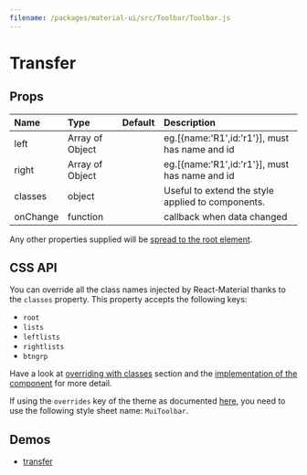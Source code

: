 ```yaml
---
filename: /packages/material-ui/src/Toolbar/Toolbar.js
---
```


<!--- This documentation is automatically generated, do not try to edit it. -->

# Transfer



## Props

| Name | Type | Default | Description |
|:-----|:-----|:--------|:------------|
| <span class="prop-name">left</span> | <span class="prop-type">Array of Object |  | eg.[{name:'R1',id:'r1'}], must has name and id |</span>
| <span class="prop-name">right</span> | <span class="prop-type">Array of Object |  | eg.[{name:'R1',id:'r1'}], must has name and id |</span>
| <span class="prop-name">classes</span> | <span class="prop-type">object |  | Useful to extend the style applied to components. |</span>
| <span class="prop-name">onChange</span> | <span class="prop-type">function |  | callback when data changed |</span>

Any other properties supplied will be [spread to the root element](/guides/api#spread).

## CSS API

You can override all the class names injected by React-Material thanks to the `classes` property.
This property accepts the following keys:
- `root`
- `lists`
- `leftlists`
- `rightlists`
- `btngrp`

Have a look at [overriding with classes](/customization/overrides#overriding-with-classes) section
and the [implementation of the component](http://git.dev.sh.ctripcorp.com/sixthquake/react-material/tree/develop/packages/material-ui/src/Toolbar/Toolbar.js)
for more detail.

If using the `overrides` key of the theme as documented
[here](/customization/themes#customizing-all-instances-of-a-component-type),
you need to use the following style sheet name: `MuiToolbar`.

## Demos

- [transfer](/demos/transfer)

